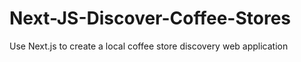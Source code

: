 # Next-JS-Discover-Coffee-Stores
Use Next.js to create a local coffee store discovery web application
